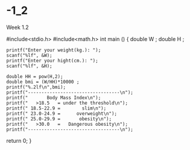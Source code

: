 # -1_2
Week 1.2

#include<stdio.h>
#include<math.h>
int main () {
	double W ;
	double H ;
	
	printf("Enter your weight(kg.): ");
	scanf("%lf", &W);
	printf("Enter your hight(cm.): ");
	scanf("%lf", &H);
	
	double HH = pow(H,2);
	double bmi = (W/HH)*10000 ;
	printf("%.2lf\n",bmi);
	printf("----------------------------------\n");
    printf("       Body Mass Index\n");
    printf("   >18.5   = under the threshold\n");
    printf(" 18.5-22.9 =        slim\n");
    printf(" 23.0-24.9 =      overweight\n");
    printf(" 25.0-29.9 =       obesity\n");
    printf("   >30.0   =   Dangerous obesity\n");
    printf("----------------------------------\n");

return 0;
}
